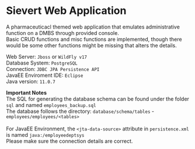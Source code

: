 # Sievert Web Application
A pharmaceuticacl themed web application that emulates administrative function on a DMBS through provided console.<br>
Basic CRUD functions and misc functions are implemented, though there would be some other functions might be missing that alters the details.

Web Server: `Jboss` or `WildFly v17`<br>
Database System: `PostgreSQL`<br>
Connection: `JDBC JPA Persistence API`<br>
JavaEE Enviroment IDE: `Eclipse`<br>
Java version: `11.0.7`

**Important Notes**<br>
The SQL for generating the database schema can be found under the folder `sql` and named `employees_backup.sql`<br>
The database follows the directory: `database/schema/tables` - `employees/employees/<tables>`<br><br>
For JavaEE Environment, the `<jta-data-source>` attribute in `persistence.xml` is named `java:/employeedeptsys`<br>
Please make sure the connection details are correct.
